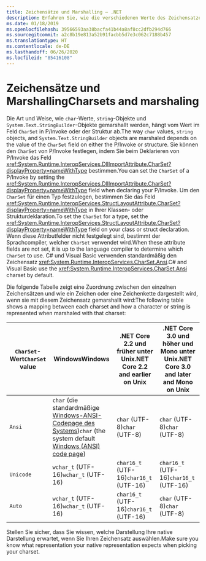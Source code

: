 ```yaml
---
title: Zeichensätze und Marshalling – .NET
description: Erfahren Sie, wie die verschiedenen Werte des Zeichensatzes die Vorgehensweise ändern, wie .NET Ihre Daten in nativen Code marshallt.
ms.date: 01/18/2019
ms.openlocfilehash: 39566593aa38bacfa41b44a8af8cc2dfb294d766
ms.sourcegitcommit: a2c8b19e813a52b91facbb5d7e3c062c7188b457
ms.translationtype: HT
ms.contentlocale: de-DE
ms.lasthandoff: 06/26/2020
ms.locfileid: "85416108"
---
```

# <a name="charsets-and-marshaling"></a><span data-ttu-id="b8ff2-103">Zeichensätze und Marshalling</span><span class="sxs-lookup"><span data-stu-id="b8ff2-103">Charsets and marshaling</span></span>

<span data-ttu-id="b8ff2-104">Die Art und Weise, wie `char`-Werte, `string`-Objekte und `System.Text.StringBuilder`-Objekte gemarshallt werden, hängt vom Wert im Feld `CharSet` in P/Invoke oder der Struktur ab.</span><span class="sxs-lookup"><span data-stu-id="b8ff2-104">The way `char` values, `string` objects, and `System.Text.StringBuilder` objects are marshaled depends on the value of the `CharSet` field on either the P/Invoke or structure.</span></span> <span data-ttu-id="b8ff2-105">Sie können den `CharSet` von P/Invoke festlegen, indem Sie beim Deklarieren von P/Invoke das Feld <xref:System.Runtime.InteropServices.DllImportAttribute.CharSet?displayProperty=nameWithType> bestimmen.</span><span class="sxs-lookup"><span data-stu-id="b8ff2-105">You can set the `CharSet` of a P/Invoke by setting the <xref:System.Runtime.InteropServices.DllImportAttribute.CharSet?displayProperty=nameWithType> field when declaring your P/Invoke.</span></span> <span data-ttu-id="b8ff2-106">Um den `CharSet` für einen Typ festzulegen, bestimmen Sie das Feld <xref:System.Runtime.InteropServices.StructLayoutAttribute.CharSet?displayProperty=nameWithType> in Ihrer Klassen- oder Strukturdeklaration.</span><span class="sxs-lookup"><span data-stu-id="b8ff2-106">To set the `CharSet` for a type, set the <xref:System.Runtime.InteropServices.StructLayoutAttribute.CharSet?displayProperty=nameWithType> field on your class or struct declaration.</span></span> <span data-ttu-id="b8ff2-107">Wenn diese Attributfelder nicht festgelegt sind, bestimmt der Sprachcompiler, welcher `CharSet` verwendet wird.</span><span class="sxs-lookup"><span data-stu-id="b8ff2-107">When these attribute fields are not set, it is up to the language compiler to determine which `CharSet` to use.</span></span> <span data-ttu-id="b8ff2-108">C# und Visual Basic verwenden standardmäßig den Zeichensatz <xref:System.Runtime.InteropServices.CharSet.Ansi>.</span><span class="sxs-lookup"><span data-stu-id="b8ff2-108">C# and Visual Basic use the <xref:System.Runtime.InteropServices.CharSet.Ansi> charset by default.</span></span>

<span data-ttu-id="b8ff2-109">Die folgende Tabelle zeigt eine Zuordnung zwischen den einzelnen Zeichensätzen und wie ein Zeichen oder eine Zeichenkette dargestellt wird, wenn sie mit diesem Zeichensatz gemarshallt wird:</span><span class="sxs-lookup"><span data-stu-id="b8ff2-109">The following table shows a mapping between each charset and how a character or string is represented when marshaled with that charset:</span></span>

| <span data-ttu-id="b8ff2-110">`CharSet`-Wert</span><span class="sxs-lookup"><span data-stu-id="b8ff2-110">`CharSet` value</span></span> | <span data-ttu-id="b8ff2-111">Windows</span><span class="sxs-lookup"><span data-stu-id="b8ff2-111">Windows</span></span>            | <span data-ttu-id="b8ff2-112">.NET Core 2.2 und früher unter Unix</span><span class="sxs-lookup"><span data-stu-id="b8ff2-112">.NET Core 2.2 and earlier on Unix</span></span> | <span data-ttu-id="b8ff2-113">.NET Core 3.0 und höher und Mono unter Unix</span><span class="sxs-lookup"><span data-stu-id="b8ff2-113">.NET Core 3.0 and later and Mono on Unix</span></span> |
|-----------------|--------------------|-----------------------------------|------------------------------------------|
| `Ansi`          | <span data-ttu-id="b8ff2-114">`char` (die standardmäßige [Windows-ANSI-Codepage des Systems](/windows/win32/intl/code-pages))</span><span class="sxs-lookup"><span data-stu-id="b8ff2-114">`char` (the system default [Windows (ANSI) code page](/windows/win32/intl/code-pages))</span></span>      | <span data-ttu-id="b8ff2-115">`char` (UTF-8)</span><span class="sxs-lookup"><span data-stu-id="b8ff2-115">`char` (UTF-8)</span></span>                    | <span data-ttu-id="b8ff2-116">`char` (UTF-8)</span><span class="sxs-lookup"><span data-stu-id="b8ff2-116">`char` (UTF-8)</span></span>                           |
| `Unicode`       | <span data-ttu-id="b8ff2-117">`wchar_t` (UTF-16)</span><span class="sxs-lookup"><span data-stu-id="b8ff2-117">`wchar_t` (UTF-16)</span></span> | <span data-ttu-id="b8ff2-118">`char16_t` (UTF-16)</span><span class="sxs-lookup"><span data-stu-id="b8ff2-118">`char16_t` (UTF-16)</span></span>               | <span data-ttu-id="b8ff2-119">`char16_t` (UTF-16)</span><span class="sxs-lookup"><span data-stu-id="b8ff2-119">`char16_t` (UTF-16)</span></span>                      |
| `Auto`          | <span data-ttu-id="b8ff2-120">`wchar_t` (UTF-16)</span><span class="sxs-lookup"><span data-stu-id="b8ff2-120">`wchar_t` (UTF-16)</span></span> | <span data-ttu-id="b8ff2-121">`char16_t` (UTF-16)</span><span class="sxs-lookup"><span data-stu-id="b8ff2-121">`char16_t` (UTF-16)</span></span>               | <span data-ttu-id="b8ff2-122">`char` (UTF-8)</span><span class="sxs-lookup"><span data-stu-id="b8ff2-122">`char` (UTF-8)</span></span>                           |

<span data-ttu-id="b8ff2-123">Stellen Sie sicher, dass Sie wissen, welche Darstellung Ihre native Darstellung erwartet, wenn Sie Ihren Zeichensatz auswählen.</span><span class="sxs-lookup"><span data-stu-id="b8ff2-123">Make sure you know what representation your native representation expects when picking your charset.</span></span>
